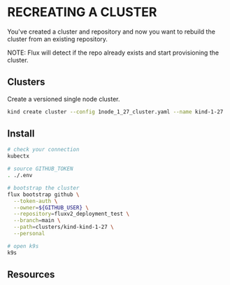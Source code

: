 # RECREATING A CLUSTER

You've created a cluster and repository and now you want to rebuild the cluster from an existing repository.  

NOTE: Flux will detect if the repo already exists and start provisioning the cluster.  

## Clusters

Create a versioned single node cluster.  

```sh
kind create cluster --config 1node_1_27_cluster.yaml --name kind-1-27
```

## Install

```sh
# check your connection
kubectx

# source GITHUB_TOKEN
. ./.env

# bootstrap the cluster
flux bootstrap github \
  --token-auth \
  --owner=${GITHUB_USER} \
  --repository=fluxv2_deployment_test \
  --branch=main \
  --path=clusters/kind-kind-1-27 \
  --personal

# open k9s
k9s
```

## Resources